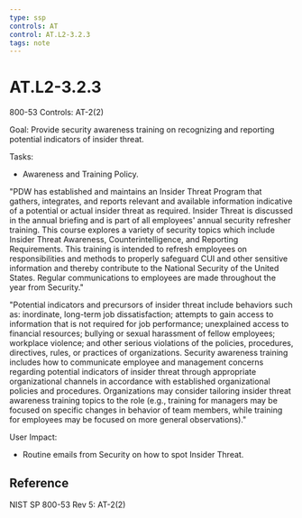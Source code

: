 ```yaml
---
type: ssp
controls: AT
control: AT.L2-3.2.3
tags: note
---
```


# AT.L2-3.2.3

800-53 Controls: AT-2(2)

Goal: Provide security awareness training on recognizing and reporting potential indicators of insider threat.

Tasks:

- Awareness and Training Policy.

"PDW has established and maintains an Insider Threat Program that gathers, integrates, and reports relevant and available information indicative of a potential or actual insider threat as required. Insider Threat is discussed in the annual briefing and is part of all employees' annual security refresher training. This course explores a variety of security topics which include Insider Threat Awareness, Counterintelligence, and Reporting Requirements. This training is intended to refresh employees on responsibilities and methods to properly safeguard CUI and other sensitive information and thereby contribute to the National Security of the United States. Regular communications to employees are made throughout the year from Security."

"Potential indicators and precursors of insider threat include behaviors such as: inordinate, long-term job dissatisfaction; attempts to gain access to information that is not required for job performance; unexplained access to financial resources; bullying or sexual harassment of fellow employees; workplace violence; and other serious violations of the policies, procedures, directives, rules, or practices of organizations. Security awareness training includes how to communicate employee and management concerns regarding potential indicators of insider threat through appropriate organizational channels in accordance with established organizational policies and procedures. Organizations may consider tailoring insider threat awareness training topics to the role (e.g., training for managers may be focused on specific changes in behavior of team members, while training for employees may be focused on more general observations)."

User Impact:

- Routine emails from Security on how to spot Insider Threat.

## Reference

NIST SP 800-53 Rev 5: AT-2(2)